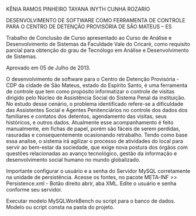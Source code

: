 KÊNIA RAMOS PINHEIRO
TAYANA INYTH CUNHA ROZARIO

DESENVOLVIMENTO DE SOFTWARE COMO FERRAMENTA DE
CONTROLE PARA O CENTRO DE DETENÇÃO PROVISÓRIA DE
SÃO MATEUS – ES

Trabalho de Conclusão de Curso apresentado ao Curso de  Análise e Desenvolvimento de Sistemas da Faculdade Vale do Cricaré, como requisito parcial para obtenção do grau de Tecnólogo em Análise e Desenvolvimento de Sistemas.

Aprovado em 05 de Julho de 2013.



O desenvolvimento de software para o Centro de Detenção  Provisória  -  CDP da
cidade de São Mateus, estado do Espírito Santo, é uma ferramenta de controle que
tem como propósito informatizar o controle de visitas dirigido pelo Núcleo de
Assistência Social do Sistema Penal da instituição. No estudo desse cenário, o
problema identificado  refere-se a  dificuldade  das Assistentes Social e Agentes
Penitenciários  no  controle dos dados dos familiares e contatos dos detentos,
agendamento das visitas,  seus históricos,  e outros dados. Atualmente esse
acompanhamento é feito  manualmente, em fichas de papel, porém são fáceis de
serem perdidas, rasuradas e consequentemente ocasionando retrabalho.  Tendo
como base essa analise, o sistema irá agilizar o processo de atividades do local para
servir ao bem-estar da sociedade, que exige nova postura dos órgãos com questões
relacionadas ao avanço tecnológico, gestão da informação e desenvolvimento social
humano no mundo globalizado.

Importante configurar o usuário e a senha do Servidor MySQL corretamente na unidade de persistência. Acesse os fontes, no pacote META-INF >> Persistence.xml - Botão direito abrir, aba XML. Edite o usuário e senha conforme seu servidor.

Executar modelo MySQLWorkBench ou script para o banco de dados. Modelo ou script consta na pasta do projeto.